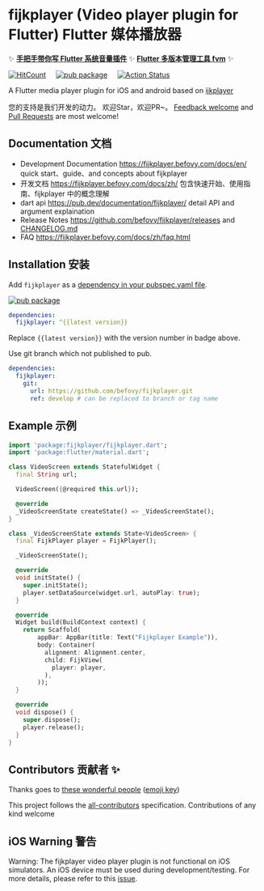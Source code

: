 # fijkplayer (Video player plugin for Flutter) Flutter 媒体播放器

✨ **[手把手带你写 Flutter 系统音量插件](https://www.yuque.com/befovy/share/flutter_volume)**  ✨  **[Flutter 多版本管理工具 fvm](https://github.com/befovy/fvm)** ✨

[![HitCount](https://hits.dwyl.com/befovy/fijkplayer.svg)](https://hits.dwyl.com/befovy/fijkplayer) &nbsp; &nbsp;
[![pub package](https://img.shields.io/pub/v/fijkplayer.svg)](https://pub.dartlang.org/packages/fijkplayer) &nbsp; &nbsp;
[![Action Status](https://github.com/befovy/fijkplayer/workflows/Flutter/badge.svg?branch=master)](https://github.com/befovy/fijkplayer/actions) &nbsp; &nbsp;


A Flutter media player plugin for iOS and android based on [ijkplayer](https://github.com/befovy/ijkplayer)

您的支持是我们开发的动力。 欢迎Star，欢迎PR~。
[Feedback welcome](https://github.com/befovy/fijkplayer/issues) and
[Pull Requests](https://github.com/befovy/fijkplayer/pulls) are most welcome!

## Documentation 文档

* Development Documentation https://fijkplayer.befovy.com/docs/en/ quick start、guide、and concepts about fijkplayer 
* 开发文档  https://fijkplayer.befovy.com/docs/zh/ 包含快速开始、使用指南、fijkplayer 中的概念理解
* dart api https://pub.dev/documentation/fijkplayer/ detail API and argument explaination
* Release Notes https://github.com/befovy/fijkplayer/releases and [CHANGELOG.md](./CHANGELOG.md)
* FAQ https://fijkplayer.befovy.com/docs/zh/faq.html

## Installation 安装

Add `fijkplayer` as a [dependency in your pubspec.yaml file](https://flutter.io/using-packages/). 

[![pub package](https://img.shields.io/pub/v/fijkplayer.svg)](https://pub.dartlang.org/packages/fijkplayer)

```yaml
dependencies:
  fijkplayer: ^{{latest version}}
```

Replace `{{latest version}}` with the version number in badge above.

Use git branch which not published to pub.
```yaml
dependencies:
  fijkplayer:
    git:
      url: https://github.com/befovy/fijkplayer.git
      ref: develop # can be replaced to branch or tag name
```

## Example 示例

```dart
import 'package:fijkplayer/fijkplayer.dart';
import 'package:flutter/material.dart';

class VideoScreen extends StatefulWidget {
  final String url;

  VideoScreen({@required this.url});

  @override
  _VideoScreenState createState() => _VideoScreenState();
}

class _VideoScreenState extends State<VideoScreen> {
  final FijkPlayer player = FijkPlayer();

  _VideoScreenState();

  @override
  void initState() {
    super.initState();
    player.setDataSource(widget.url, autoPlay: true);
  }

  @override
  Widget build(BuildContext context) {
    return Scaffold(
        appBar: AppBar(title: Text("Fijkplayer Example")),
        body: Container(
          alignment: Alignment.center,
          child: FijkView(
            player: player,
          ),
        ));
  }

  @override
  void dispose() {
    super.dispose();
    player.release();
  }
}

```

## Contributors 贡献者 ✨

Thanks goes to [these wonderful people](./CONTRIBUTORS.md) ([emoji key](https://allcontributors.org/docs/en/emoji-key))

This project follows the [all-contributors](https://github.com/all-contributors/all-contributors) specification. Contributions of any kind welcome

## iOS Warning 警告

Warning: The fijkplayer video player plugin is not functional on iOS simulators. An iOS device must be used during development/testing. For more details, please refer to this [issue](https://github.com/flutter/flutter/issues/14647).

